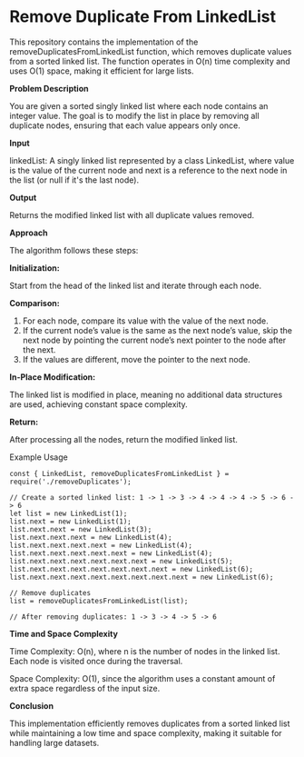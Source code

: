 # Remove Duplicate From LinkedList

This repository contains the implementation of the removeDuplicatesFromLinkedList function, which removes duplicate values from a sorted linked list. The function operates in O(n) time complexity and uses O(1) space, making it efficient for large lists.

**Problem Description**

You are given a sorted singly linked list where each node contains an integer value. The goal is to modify the list in place by removing all duplicate nodes, ensuring that each value appears only once.

**Input**

linkedList: A singly linked list represented by a class LinkedList, where value is the value of the current node and next is a reference to the next node in the list (or null if it's the last node).

**Output**

Returns the modified linked list with all duplicate values removed.

**Approach**

The algorithm follows these steps:

**Initialization:**

Start from the head of the linked list and iterate through each node.

**Comparison:**

1. For each node, compare its value with the value of the next node.
2. If the current node’s value is the same as the next node’s value, skip the next node by pointing the current node’s next pointer to the node after the next.
3. If the values are different, move the pointer to the next node.
   
**In-Place Modification:**

The linked list is modified in place, meaning no additional data structures are used, achieving constant space complexity.


**Return:**

After processing all the nodes, return the modified linked list.

Example Usage

	const { LinkedList, removeDuplicatesFromLinkedList } = require('./removeDuplicates');
	
	// Create a sorted linked list: 1 -> 1 -> 3 -> 4 -> 4 -> 4 -> 5 -> 6 -> 6
	let list = new LinkedList(1);
	list.next = new LinkedList(1);
	list.next.next = new LinkedList(3);
	list.next.next.next = new LinkedList(4);
	list.next.next.next.next = new LinkedList(4);
	list.next.next.next.next.next = new LinkedList(4);
	list.next.next.next.next.next.next = new LinkedList(5);
	list.next.next.next.next.next.next.next = new LinkedList(6);
	list.next.next.next.next.next.next.next.next = new LinkedList(6);
	
	// Remove duplicates
	list = removeDuplicatesFromLinkedList(list);
	
	// After removing duplicates: 1 -> 3 -> 4 -> 5 -> 6
 
 **Time and Space Complexity**

Time Complexity: O(n), where n is the number of nodes in the linked list. Each node is visited once during the traversal.

Space Complexity: O(1), since the algorithm uses a constant amount of extra space regardless of the input size.

**Conclusion**

This implementation efficiently removes duplicates from a sorted linked list while maintaining a low time and space complexity, making it suitable for handling large datasets.
